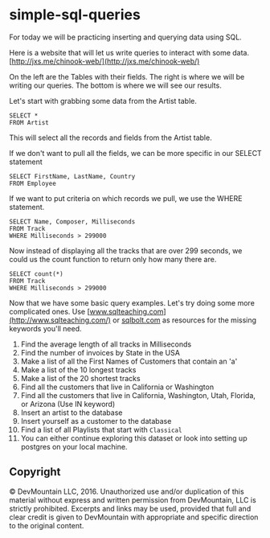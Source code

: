 # simple-sql-queries

For today we will be practicing inserting and querying data using SQL.

Here is a website that will let us write queries to interact with some data.  [http://jxs.me/chinook-web/](http://jxs.me/chinook-web/)

On the left are the Tables with their fields.  The right is where we will be writing our queries.  The bottom is where we will see our results.  

Let's start with grabbing some data from the Artist table.

```
SELECT *
FROM Artist
```

This will select all the records and fields from the Artist table.  

If we don't want to pull all the fields, we can be more specific in our SELECT statement

```
SELECT FirstName, LastName, Country
FROM Employee
```

If we want to put criteria on which records we pull, we use the WHERE statement.

```
SELECT Name, Composer, Milliseconds
FROM Track
WHERE Milliseconds > 299000
```
Now instead of displaying all the tracks that are over 299 seconds, we could us the count function to return only how many there are.  

```
SELECT count(*)
FROM Track
WHERE Milliseconds > 299000
```

Now that we have some basic query examples.  Let's try doing some more complicated ones.
Use [www.sqlteaching.com](http://www.sqlteaching.com/) or [sqlbolt.com](http://sqlbolt.com/) as resources for the missing keywords you'll need.

1. Find the average length of all tracks in Milliseconds
2. Find the number of invoices by State in the USA
3. Make a list of all the First Names of Customers that contain an 'a'
4. Make a list of the 10 longest tracks
5. Make a list of the 20 shortest tracks
6. Find all the customers that live in California or Washington
7. Find all the customers that live in California, Washington, Utah, Florida, or Arizona (Use IN keyword)
8. Insert an artist to the database
9. Insert yourself as a customer to the database
10. Find a list of all Playlists that start with `Classical` 
11. You can either continue exploring this dataset or look into setting up postgres on your local machine.



## Copyright

© DevMountain LLC, 2016. Unauthorized use and/or duplication of this material without express and written permission from DevMountain, LLC is strictly prohibited. Excerpts and links may be used, provided that full and clear credit is given to DevMountain with appropriate and specific direction to the original content.
